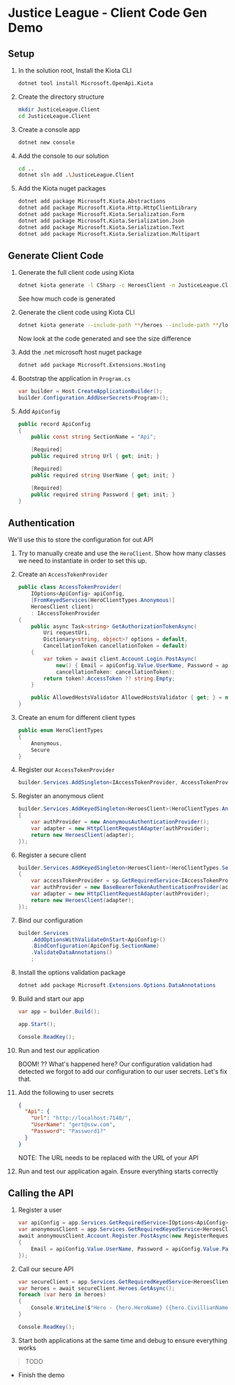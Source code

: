 # Justice League - Client Code Gen Demo

## Setup

1. In the solution root, Install the Kiota CLI

    ```bash
    dotnet tool install Microsoft.OpenApi.Kiota
    ```

1. Create the directory structure

    ```bash
    mkdir JusticeLeague.Client
    cd JusticeLeague.Client
    ```

1. Create a console app

    ```bash
    dotnet new console 
    ```

1. Add the console to our solution

    ```bash
    cd ..
    dotnet sln add .\JusticeLeague.Client
    ```

1. Add the Kiota nuget packages

    ```bash
    dotnet add package Microsoft.Kiota.Abstractions
    dotnet add package Microsoft.Kiota.Http.HttpClientLibrary
    dotnet add package Microsoft.Kiota.Serialization.Form
    dotnet add package Microsoft.Kiota.Serialization.Json
    dotnet add package Microsoft.Kiota.Serialization.Text
    dotnet add package Microsoft.Kiota.Serialization.Multipart
    ```

## Generate Client Code

1. Generate the full client code using Kiota

    ```bash
    dotnet kiota generate -l CSharp -c HeroesClient -n JusticeLeague.Client --openapi "..\JusticeLeague.Api\wwwroot\swagger.json" -o .\Client 
    ```

    See how much code is generated

1. Generate the client code using Kiota CLI

    ```bash
    dotnet kiota generate --include-path **/heroes --include-path **/login --include-path **/register -l CSharp -c HeroesClient -n JusticeLeague.Client --openapi "..\JusticeLeague.Api\wwwroot\swagger.json" -o ./Client --clean-output
    ```

    Now look at the code generated and see the size difference

1. Add the .net microsoft host nuget package

    ```bash
    dotnet add package Microsoft.Extensions.Hosting
    ```

1. Bootstrap the application in `Program.cs`

    ```csharp
    var builder = Host.CreateApplicationBuilder();
    builder.Configuration.AddUserSecrets<Program>();
    ```

1. Add `ApiConfig`

    ```csharp
    public record ApiConfig
    {
        public const string SectionName = "Api";
    
        [Required]
        public required string Url { get; init; }
    
        [Required]
        public required string UserName { get; init; }
    
        [Required]
        public required string Password { get; init; }
    }
    ```

## Authentication
  
   We'll use this to store the configuration for out API

1. Try to manually create and use the `HeroClient`.  Show how many classes we need to instantiate in order to set this up.

1. Create an `AccessTokenProvider`

    ```csharp
    public class AccessTokenProvider(
        IOptions<ApiConfig> apiConfig,
        [FromKeyedServices(HeroClientTypes.Anonymous)]
        HeroesClient client)
        : IAccessTokenProvider
    {
        public async Task<string> GetAuthorizationTokenAsync(
            Uri requestUri,
            Dictionary<string, object>? options = default,
            CancellationToken cancellationToken = default)
        {
            var token = await client.Account.Login.PostAsync(
                new() { Email = apiConfig.Value.UserName, Password = apiConfig.Value.Password },
                cancellationToken: cancellationToken);
            return token?.AccessToken ?? string.Empty;
        }
    
        public AllowedHostsValidator AllowedHostsValidator { get; } = new();
    }
    ```

1. Create an enum for different client types

    ```csharp
    public enum HeroClientTypes
    {
        Anonymous,
        Secure
    }
    ```

1. Register our `AccessTokenProvider`

    ```csharp
    builder.Services.AddSingleton<IAccessTokenProvider, AccessTokenProvider>();
    ```

1. Register an anonymous client

    ```csharp
    builder.Services.AddKeyedSingleton<HeroesClient>(HeroClientTypes.Anonymous, (p, o) =>
    {
        var authProvider = new AnonymousAuthenticationProvider();
        var adapter = new HttpClientRequestAdapter(authProvider);
        return new HeroesClient(adapter);
    });
    ```

1. Register a secure client

    ```csharp
    builder.Services.AddKeyedSingleton<HeroesClient>(HeroClientTypes.Secure, (sp, o) =>
    {
        var accessTokenProvider = sp.GetRequiredService<IAccessTokenProvider>();
        var authProvider = new BaseBearerTokenAuthenticationProvider(accessTokenProvider);
        var adapter = new HttpClientRequestAdapter(authProvider);
        return new HeroesClient(adapter);
    });
    ```

1. Bind our configuration

    ```csharp
    builder.Services
        .AddOptionsWithValidateOnStart<ApiConfig>()
        .BindConfiguration(ApiConfig.SectionName)
        .ValidateDataAnnotations()
        ;
    ```

1. Install the options validation package

    ```csharp
    dotnet add package Microsoft.Extensions.Options.DataAnnotations
    ```

1. Build and start our app

    ```csharp
    var app = builder.Build();
    
    app.Start();
   
    Console.ReadKey();
    ```

1. Run and test our application

    BOOM! ?? What's happened here?  Our configuration validation had detected we forgot to add our configuration to our user secrets.  Let's fix that.

1. Add the following to user secrets

    ```json
    {
      "Api": {
        "Url": "http://localhost:7140/",
        "UserName": "gert@ssw.com",
        "Password": "Password1?"
      }
    }
    ```

    NOTE: The URL needs to be replaced with the URL of your API

1. Run and test our application again.  Ensure everything starts correctly

## Calling the API

1. Register a user

    ```csharp
    var apiConfig = app.Services.GetRequiredService<IOptions<ApiConfig>>();
    var anonymousClient = app.Services.GetRequiredKeyedService<HeroesClient>(HeroClientTypes.Anonymous);
    await anonymousClient.Account.Register.PostAsync(new RegisterRequest
    {
        Email = apiConfig.Value.UserName, Password = apiConfig.Value.Password
    });
    ```

1. Call our secure API

    ```csharp
    var secureClient = app.Services.GetRequiredKeyedService<HeroesClient>(HeroClientTypes.Secure);
    var heroes = await secureClient.Heroes.GetAsync();
    foreach (var hero in heroes)
    {
        Console.WriteLine($"Hero - {hero.HeroName} ({hero.CivillianName})");
    }
    
    Console.ReadKey();
    ```

1. Start both applications at the same time and debug to ensure everything works

> TODO

- Finish the demo
